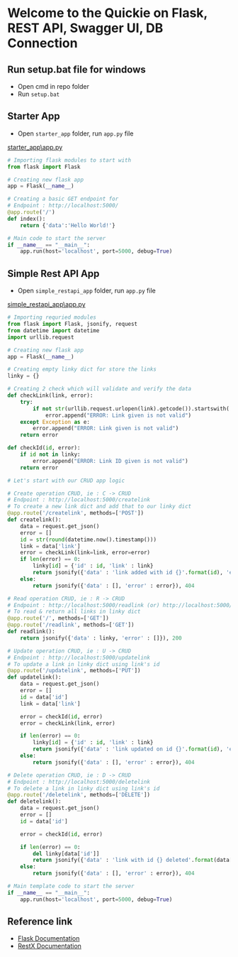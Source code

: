 # Welcome to the Quickie on Flask, REST API, Swagger UI, DB Connection

## Run setup.bat file for windows
- Open cmd in repo folder
- Run `setup.bat`

## Starter App
- Open `starter_app` folder, run `app.py` file 

[starter_app\app.py](starter_app/app.py)

```python
# Importing flask modules to start with
from flask import Flask

# Creating new flask app
app = Flask(__name__)

# Creating a basic GET endpoint for
# Endpoint : http://localhost:5000/
@app.route('/')
def index():
    return {'data':'Hello World!'}

# Main code to start the server
if __name__ == "__main__":
    app.run(host='localhost', port=5000, debug=True)
```

## Simple Rest API App
- Open `simple_restapi_app` folder, run `app.py` file 

[simple_restapi_app\app.py](simple_restapi_app\app.py)

```python
# Importing requried modules
from flask import Flask, jsonify, request
from datetime import datetime
import urllib.request

# Creating new flask app
app = Flask(__name__)

# Creating empty linky dict for store the links
linky = {}

# Creating 2 check which will validate and verify the data
def checkLink(link, error):
    try:
        if not str(urllib.request.urlopen(link).getcode()).startswith('20'):
            error.append("ERROR: Link given is not valid")    
    except Exception as e:
        error.append("ERROR: Link given is not valid")
    return error

def checkId(id, error):
    if id not in linky:
        error.append("ERROR: Link ID given is not valid")
    return error

# Let's start with our CRUD app logic

# Create operation CRUD, ie : C -> CRUD
# Endpoint : http://localhost:5000/createlink  
# To create a new link dict and add that to our linky dict
@app.route('/createlink', methods=['POST'])
def createlink():
    data = request.get_json()
    error = []
    id = str(round(datetime.now().timestamp()))
    link = data['link']
    error = checkLink(link=link, error=error)
    if len(error) == 0:
        linky[id] = {'id' : id, 'link' : link}
        return jsonify({'data' : 'link added with id {}'.format(id), 'error' : []}), 200
    else:
        return jsonify({'data' : [], 'error' : error}), 404

# Read operation CRUD, ie : R -> CRUD
# Endpoint : http://localhost:5000/readlink (or) http://localhost:5000/
# To read & return all links in linky dict
@app.route('/', methods=['GET'])
@app.route('/readlink', methods=['GET'])
def readlink():
    return jsonify({'data' : linky, 'error' : []}), 200

# Update operation CRUD, ie : U -> CRUD
# Endpoint : http://localhost:5000/updatelink 
# To update a link in linky dict using link's id
@app.route('/updatelink', methods=['PUT'])
def updatelink():
    data = request.get_json()
    error = []
    id = data['id']
    link = data['link']

    error = checkId(id, error)
    error = checkLink(link, error)

    if len(error) == 0:
        linky[id] = {'id' : id, 'link' : link}
        return jsonify({'data' : 'link updated on id {}'.format(id), 'error' : []}), 200
    else:
        return jsonify({'data' : [], 'error' : error}), 404

# Delete operation CRUD, ie : D -> CRUD
# Endpoint : http://localhost:5000/deletelink 
# To delete a link in linky dict using link's id
@app.route('/deletelink', methods=['DELETE'])
def deletelink():
    data = request.get_json()
    error = []
    id = data['id']

    error = checkId(id, error)

    if len(error) == 0:
        del linky[data['id']]
        return jsonify({'data' : 'link with id {} deleted'.format(data['id']), 'error' : []}), 200
    else:
        return jsonify({'data' : [], 'error' : error}), 404

# Main template code to start the server
if __name__ == "__main__":
    app.run(host='localhost', port=5000, debug=True)
```



## Reference link
- [Flask Documentation](https://flask.palletsprojects.com/en/2.2.x/)
- [RestX Documentation](https://flask-restx.readthedocs.io/en/latest/installation.html)

